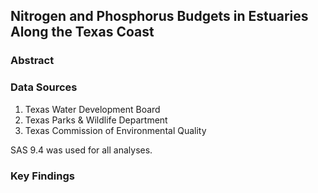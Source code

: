 ## Nitrogen and Phosphorus Budgets in Estuaries Along the Texas Coast


### Abstract


### Data Sources

1. Texas Water Development Board
2. Texas Parks & Wildlife Department
3. Texas Commission of Environmental Quality

SAS 9.4 was used for all analyses. 

### Key Findings
